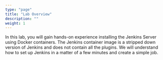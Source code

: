 ```yaml
---
type: "page"
title: "Lab Overview"
description: ""
weight: 1
---
```


In this lab, you will gain hands-on experience installing the Jenkins Server using Docker containers. The Jenkins container image is a stripped down version of Jenkins and does not contain all the plugins. We will understand how to set up Jenkins in a matter of a few minutes and create a simple job.